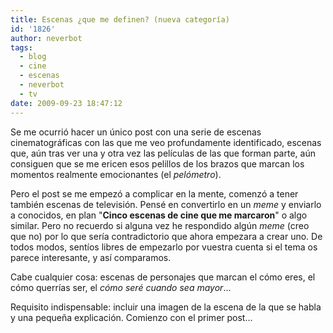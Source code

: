 ```yaml
---
title: Escenas ¿que me definen? (nueva categoría)
id: '1826'
author: neverbot
tags:
  - blog
  - cine
  - escenas
  - neverbot
  - tv
date: 2009-09-23 18:47:12
---
```


Se me ocurrió hacer un único post con una serie de escenas cinematográficas con las que me veo profundamente identificado, escenas que, aún tras ver una y otra vez las películas de las que forman parte, aún consiguen que se me ericen esos pelillos de los brazos que marcan los momentos realmente emocionantes (el _pelómetro_).

Pero el post se me empezó a complicar en la mente, comenzó a tener también escenas de televisión. Pensé en convertirlo en un _meme_ y enviarlo a conocidos, en plan "**Cinco escenas de cine que me marcaron**" o algo similar. Pero no recuerdo si alguna vez he respondido algún _meme_ (creo que no) por lo que sería contradictorio que ahora empezara a crear uno. De todos modos, sentíos libres de empezarlo por vuestra cuenta si el tema os parece interesante, y así comparamos.

Cabe cualquier cosa: escenas de personajes que marcan el cómo eres, el cómo querrías ser, el _cómo seré cuando sea mayor_...

Requisito indispensable: incluir una imagen de la escena de la que se habla y una pequeña explicación. Comienzo con el primer post...
